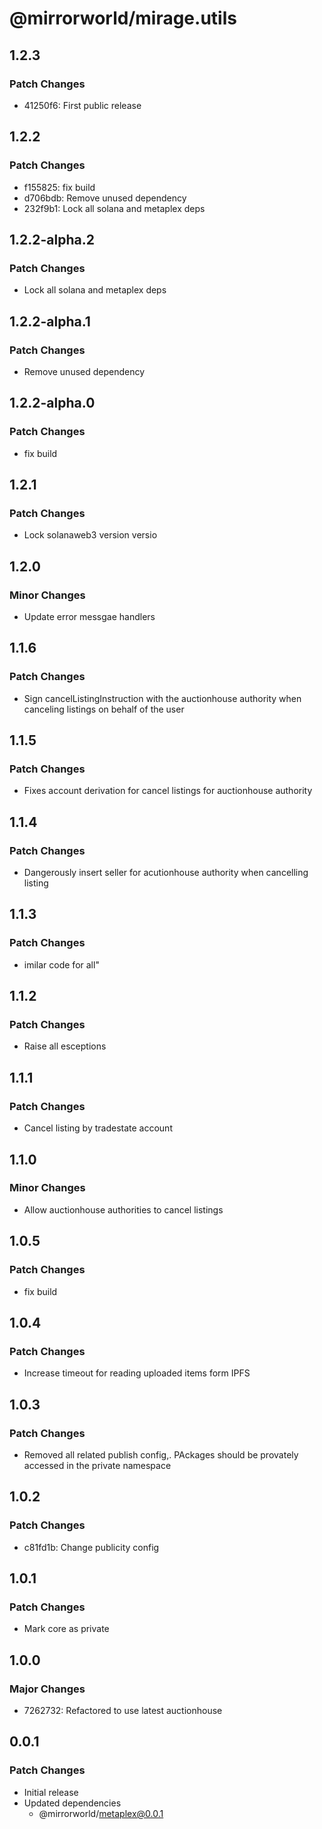 # @mirrorworld/mirage.utils

## 1.2.3

### Patch Changes

- 41250f6: First public release

## 1.2.2

### Patch Changes

- f155825: fix build
- d706bdb: Remove unused dependency
- 232f9b1: Lock all solana and metaplex deps

## 1.2.2-alpha.2

### Patch Changes

- Lock all solana and metaplex deps

## 1.2.2-alpha.1

### Patch Changes

- Remove unused dependency

## 1.2.2-alpha.0

### Patch Changes

- fix build

## 1.2.1

### Patch Changes

- Lock solanaweb3 version versio

## 1.2.0

### Minor Changes

- Update error messgae handlers

## 1.1.6

### Patch Changes

- Sign cancelListingInstruction with the auctionhouse authority when canceling listings on behalf of the user

## 1.1.5

### Patch Changes

- Fixes account derivation for cancel listings for auctionhouse authority

## 1.1.4

### Patch Changes

- Dangerously insert seller for acutionhouse authority when cancelling listing

## 1.1.3

### Patch Changes

- imilar code for all"

## 1.1.2

### Patch Changes

- Raise all esceptions

## 1.1.1

### Patch Changes

- Cancel listing by tradestate account

## 1.1.0

### Minor Changes

- Allow auctionhouse authorities to cancel listings

## 1.0.5

### Patch Changes

- fix build

## 1.0.4

### Patch Changes

- Increase timeout for reading uploaded items form IPFS

## 1.0.3

### Patch Changes

- Removed all related publish config,. PAckages should be provately accessed in the private namespace

## 1.0.2

### Patch Changes

- c81fd1b: Change publicity config

## 1.0.1

### Patch Changes

- Mark core as private

## 1.0.0

### Major Changes

- 7262732: Refactored to use latest auctionhouse

## 0.0.1

### Patch Changes

- Initial release
- Updated dependencies
  - @mirrorworld/metaplex@0.0.1
